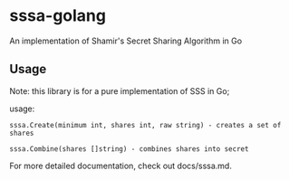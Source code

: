 # sssa-golang

An implementation of Shamir's Secret Sharing Algorithm in Go  

## Usage
Note: this library is for a pure implementation of SSS in Go;

usage:

    sssa.Create(minimum int, shares int, raw string) - creates a set of shares

    sssa.Combine(shares []string) - combines shares into secret

For more detailed documentation, check out docs/sssa.md.

